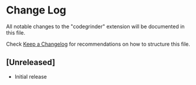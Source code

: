 # Change Log

All notable changes to the "codegrinder" extension will be documented in this file.

Check [Keep a Changelog](http://keepachangelog.com/) for recommendations on how to structure this file.

## [Unreleased]

- Initial release